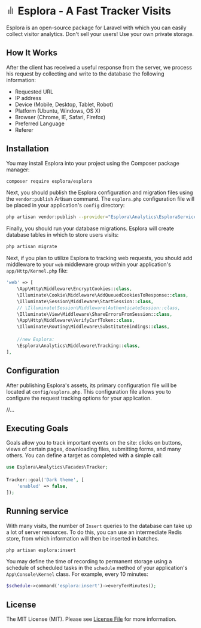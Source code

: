 # <img src=".github/logo.svg?sanitize=true" width="24" height="24" alt="Esplora"> Esplora - A Fast Tracker Visits


Esplora is an open-source package for Laravel with which you can easily collect visitor analytics. Don't sell your users! Use your own private storage.

## How It Works

After the client has received a useful response from the server, we process his request by collecting and write to the database the following information:

- Requested URL
- IP address 
- Device (Mobile, Desktop, Tablet, Robot)
- Platform (Ubuntu, Windows, OS X)
- Browser (Chrome, IE, Safari, Firefox)
- Preferred Language
- Referer

## Installation

You may install Esplora into your project using the Composer package manager:

```bash
composer require esplora/esplora
```

Next, you should publish the Esplora configuration and migration files using the `vendor:publish` Artisan command. The `esplora.php` configuration file will be placed in your application's `config` directory:

```bash
php artisan vendor:publish --provider="Esplora\Analytics\EsploraServiceProvider.php"
```

Finally, you should run your database migrations. Esplora will create  database tables in which to store users visits:

```bash
php artisan migrate
```

Next, if you plan to utilize Esplora to tracking web requests, you should add middleware to your `web` middleware group within your application's `app/Http/Kernel.php` file:

```php
'web' => [
    \App\Http\Middleware\EncryptCookies::class,
    \Illuminate\Cookie\Middleware\AddQueuedCookiesToResponse::class,
    \Illuminate\Session\Middleware\StartSession::class,
    // \Illuminate\Session\Middleware\AuthenticateSession::class,
    \Illuminate\View\Middleware\ShareErrorsFromSession::class,
    \App\Http\Middleware\VerifyCsrfToken::class,
    \Illuminate\Routing\Middleware\SubstituteBindings::class,
    
    //new Esplora:
    \Esplora\Analytics\Middleware\Tracking::class,
],
```

## Configuration

After publishing Esplora's assets, its primary configuration file will be located at `config/esplora.php`. This configuration file allows you to configure the request tracking options for your application.

//...

## Executing Goals

Goals allow you to track important events on the site: clicks on buttons, views of certain pages, downloading files,
submitting forms, and many others. You can define a target as completed with a simple call:

```php
use Esplora\Analytics\Facades\Tracker;

Tracker::goal('Dark theme', [
    'enabled' => false,
]);
```

## Running service

With many visits, the number of `Insert` queries to the database can take up a lot of server resources. To do this, you
can use an intermediate Redis store, from which information will then be inserted in batches.

```bash
php artisan esplora:insert
```

You may define the time of recording to permanent storage using a schedule of scheduled tasks in the `schedule` method
of your application's `App\Console\Kernel` class. For example, every 10 minutes:

```php
$schedule->command('esplora:insert')->everyTenMinutes();
```

## License

The MIT License (MIT). Please see [License File](LICENSE.md) for more information.
